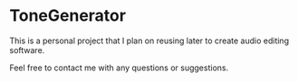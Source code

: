 # ToneGenerator

This is a personal project that I plan on reusing later to create audio editing software.

Feel free to contact me with any questions or suggestions.
